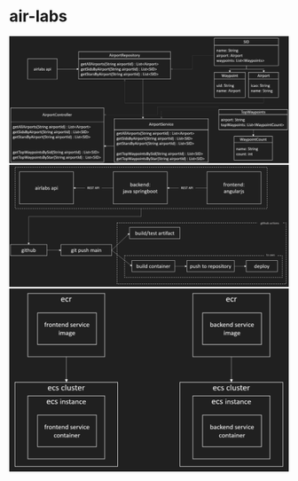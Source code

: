 # air-labs

![project structure in java](readme-assets/project-structure-java.PNG)
![project structure for github/github-actions](readme-assets/project-structure-full-github.PNG)
![project architecture in aws](readme-assets/project-structure-aws.PNG)
